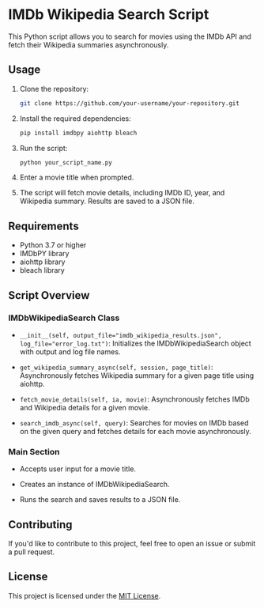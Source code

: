 # IMDb Wikipedia Search Script

This Python script allows you to search for movies using the IMDb API and fetch their Wikipedia summaries asynchronously.

## Usage

1. Clone the repository:

   ```bash
   git clone https://github.com/your-username/your-repository.git
   ```

2. Install the required dependencies:

   ```bash
   pip install imdbpy aiohttp bleach
   ```

3. Run the script:

   ```bash
   python your_script_name.py
   ```

4. Enter a movie title when prompted.

5. The script will fetch movie details, including IMDb ID, year, and Wikipedia summary. Results are saved to a JSON file.

## Requirements

- Python 3.7 or higher
- IMDbPY library
- aiohttp library
- bleach library

## Script Overview

### IMDbWikipediaSearch Class

- `__init__(self, output_file="imdb_wikipedia_results.json", log_file="error_log.txt")`: Initializes the IMDbWikipediaSearch object with output and log file names.

- `get_wikipedia_summary_async(self, session, page_title)`: Asynchronously fetches Wikipedia summary for a given page title using aiohttp.

- `fetch_movie_details(self, ia, movie)`: Asynchronously fetches IMDb and Wikipedia details for a given movie.

- `search_imdb_async(self, query)`: Searches for movies on IMDb based on the given query and fetches details for each movie asynchronously.

### Main Section

- Accepts user input for a movie title.

- Creates an instance of IMDbWikipediaSearch.

- Runs the search and saves results to a JSON file.

## Contributing

If you'd like to contribute to this project, feel free to open an issue or submit a pull request.

## License

This project is licensed under the [MIT License](LICENSE).

